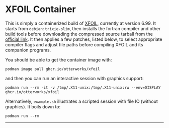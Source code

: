 # XFOIL Container

This is simply a containerized build of [XFOIL], currently at version 6.99.
It starts from `debian:trixie-slim`, then installs the fortran compiler and
other build tools before downloading the compressed source tarball from the
[official link][tgz]. It then applies a few patches, listed below, to select
appropriate compiler flags and adjust file paths before compiling XFOIL and
its companion programs.

You should be able to get the container image with:
```
podman image pull ghcr.io/otterworks/xfoil
```
and then you can run an interactive session with graphics support:
```
podman run --rm -it -v /tmp/.X11-unix:/tmp/.X11-unix:rw --env=DISPLAY ghcr.io/otterworks/xfoil
```
Alternatively, `example.sh` illustrates a scripted session with file IO
(without graphics). It boils down to:
```
podman run --rm 
```

_____________
[XFOIL]: https://web.mit.edu/drela/Public/web/xfoil/
[tgz]: https://web.mit.edu/drela/Public/web/xfoil/xfoil6.99.tgz
